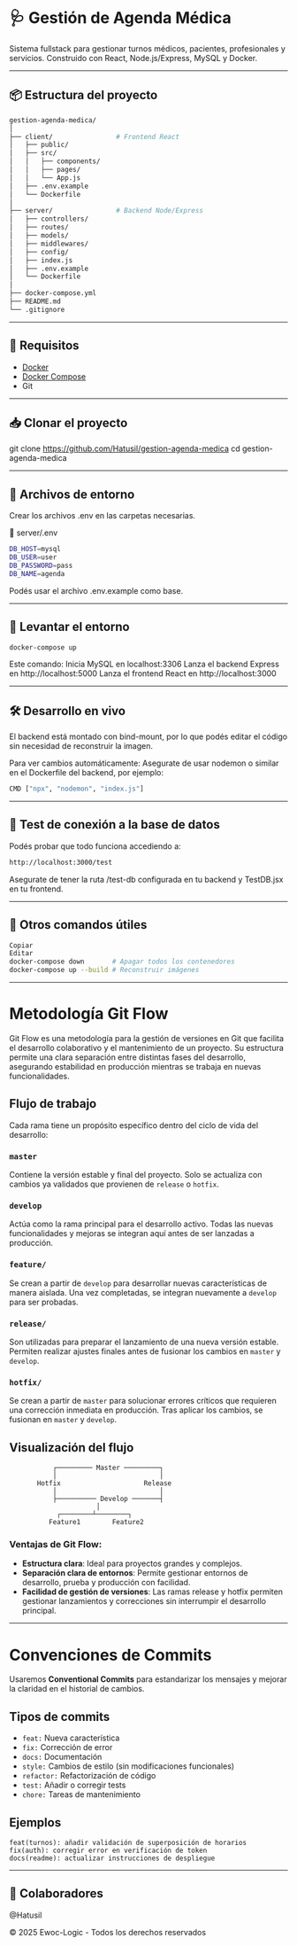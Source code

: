 # 🩺 Gestión de Agenda Médica

Sistema fullstack para gestionar turnos médicos, pacientes, profesionales y servicios. Construido con React, Node.js/Express, MySQL y Docker.

---

## 📦 Estructura del proyecto

```bash
gestion-agenda-medica/
│
├── client/                # Frontend React
│   ├── public/
│   ├── src/
│   │   ├── components/
│   │   ├── pages/
│   │   └── App.js
│   ├── .env.example
│   └── Dockerfile
│
├── server/                # Backend Node/Express
│   ├── controllers/
│   ├── routes/
│   ├── models/
│   ├── middlewares/
│   ├── config/
│   ├── index.js
│   ├── .env.example
│   └── Dockerfile
│
├── docker-compose.yml
├── README.md
└── .gitignore

```

---

## 🚀 Requisitos

- [Docker](https://www.docker.com/products/docker-desktop)
- [Docker Compose](https://docs.docker.com/compose/install/)
- Git

---

## 📥 Clonar el proyecto

git clone https://github.com/Hatusil/gestion-agenda-medica
cd gestion-agenda-medica

---

## 🔧 Archivos de entorno
Crear los archivos .env en las carpetas necesarias.

📁 server/.env
```bash
DB_HOST=mysql
DB_USER=user
DB_PASSWORD=pass
DB_NAME=agenda
```
Podés usar el archivo .env.example como base.

---

## 🐳 Levantar el entorno

```bash
docker-compose up
```
Este comando:
Inicia MySQL en localhost:3306
Lanza el backend Express en http://localhost:5000
Lanza el frontend React en http://localhost:3000

---

## 🛠️ Desarrollo en vivo

El backend está montado con bind-mount, por lo que podés editar el código sin necesidad de reconstruir la imagen.

Para ver cambios automáticamente:
Asegurate de usar nodemon o similar en el Dockerfile del backend, por ejemplo:

```bash
CMD ["npx", "nodemon", "index.js"]
```

---

## 🧪 Test de conexión a la base de datos
Podés probar que todo funciona accediendo a:

```bash
http://localhost:3000/test
```

Asegurate de tener la ruta /test-db configurada en tu backend y TestDB.jsx en tu frontend.

---

## 🧹 Otros comandos útiles

```bash
Copiar
Editar
docker-compose down       # Apagar todos los contenedores
docker-compose up --build # Reconstruir imágenes
```

---

# Metodología Git Flow

Git Flow es una metodología para la gestión de versiones en Git que facilita el desarrollo colaborativo y el mantenimiento de un proyecto. Su estructura permite una clara separación entre distintas fases del desarrollo, asegurando estabilidad en producción mientras se trabaja en nuevas funcionalidades.

## Flujo de trabajo

Cada rama tiene un propósito específico dentro del ciclo de vida del desarrollo:

### `master`
Contiene la versión estable y final del proyecto. Solo se actualiza con cambios ya validados que provienen de `release` o `hotfix`.

### `develop`
Actúa como la rama principal para el desarrollo activo. Todas las nuevas funcionalidades y mejoras se integran aquí antes de ser lanzadas a producción.

### `feature/`
Se crean a partir de `develop` para desarrollar nuevas características de manera aislada. Una vez completadas, se integran nuevamente a `develop` para ser probadas.

### `release/`
Son utilizadas para preparar el lanzamiento de una nueva versión estable. Permiten realizar ajustes finales antes de fusionar los cambios en `master` y `develop`.

### `hotfix/`
Se crean a partir de `master` para solucionar errores críticos que requieren una corrección inmediata en producción. Tras aplicar los cambios, se fusionan en `master` y `develop`.

## Visualización del flujo

```plaintext
           ┌───────── Master ─────────┐
           │                          │
       Hotfix                     Release
           │                          │
           ├────────── Develop ───────┤
                      │
            ┌────────┴────────┐
          Feature1        Feature2
```

### Ventajas de Git Flow:
- **Estructura clara**: Ideal para proyectos grandes y complejos.
- **Separación clara de entornos**: Permite gestionar entornos de desarrollo, prueba y producción con facilidad.
- **Facilidad de gestión de versiones**: Las ramas release y hotfix permiten gestionar lanzamientos y correcciones sin interrumpir el desarrollo principal.

---

# Convenciones de Commits

Usaremos **Conventional Commits** para estandarizar los mensajes y mejorar la claridad en el historial de cambios.

## Tipos de commits

- `feat:` Nueva característica
- `fix:` Corrección de error
- `docs:` Documentación
- `style:` Cambios de estilo (sin modificaciones funcionales)
- `refactor:` Refactorización de código
- `test:` Añadir o corregir tests
- `chore:` Tareas de mantenimiento

## Ejemplos

```plaintext
feat(turnos): añadir validación de superposición de horarios
fix(auth): corregir error en verificación de token
docs(readme): actualizar instrucciones de despliegue
```

---

## 👥 Colaboradores

@Hatusil

© 2025 Ewoc-Logic - Todos los derechos reservados

